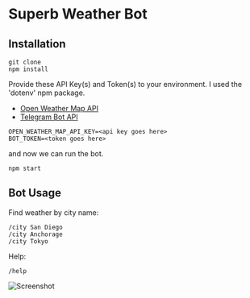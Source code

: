 # Superb Weather Bot

## Installation
```
git clone
npm install
```

Provide these API Key(s) and Token(s) to your environment. I used the 'dotenv' npm package.
* [Open Weather Map API](http://openweathermap.org/appid)
* [Telegram Bot API](https://core.telegram.org/bots/api)
```
OPEN_WEATHER_MAP_API_KEY=<api key goes here>
BOT_TOKEN=<token goes here>
```
and now we can run the bot.
```
npm start
```
## Bot Usage
Find weather by city name:
```
/city San Diego
/city Anchorage
/city Tokyo
```

Help:
```
/help
```

![Screenshot](https://i.imgur.com/biAIDNS.jpg)
